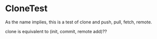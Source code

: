 # CloneTest

As the name implies, this is a test of clone 
and push, pull, fetch, remote.

clone is equivalent to (init, commit, remote add)??
